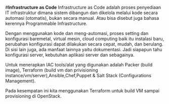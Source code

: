 #**Infrastructure as Code**
Infrastructure as Code adalah proses penyediaan IT infrastruktur dimana sistem dibangun dan dikelola melalui kode secara automasi (otomatis), bukan secara manual. Atau bisa disebut juga bahasa kerennya Programmable Infrastructure.

Dengan menggunakan kode dan meng-automasi, proses setting dan konfigurasi baremetal, virtual mesin, cloud computing baik itu instalasi baru, perubahan konfigurasi dapat dilakukan secara cepat, mudah, dan berulang. Di sisi lain juga, ada manfaat lainnya yaitu dokumentasi. Jadi siapapun tahu konfigurasi server, kebutuhan aplikasi server dan sebagainya.

Untuk menerapkan IAC tools/alat yang digunakan adalah Packer (build image), Terraform (build vm dan privisioning instance/vm/server),Ansible,Chef,Puppet & Salt Stack (Configurations Management).

Pada kesempatan ini kita menggunakan Terraform untuk build VM sampai provisioning di OpenStack.
